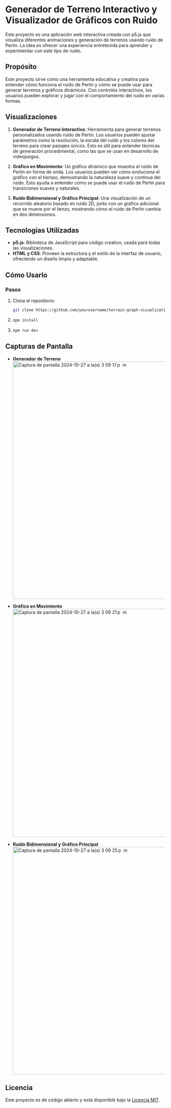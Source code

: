 # Generador de Terreno Interactivo y Visualizador de Gráficos con Ruido

Este proyecto es una aplicación web interactiva creada con p5.js que visualiza diferentes animaciones y generación de terrenos usando ruido de Perlin. La idea es ofrecer una experiencia entretenida para aprender y experimentar con este tipo de ruido.

## Propósito
Este proyecto sirve como una herramienta educativa y creativa para entender cómo funciona el ruido de Perlin y cómo se puede usar para generar terrenos y gráficos dinámicos. Con controles interactivos, los usuarios pueden explorar y jugar con el comportamiento del ruido en varias formas.

## Visualizaciones

1. **Generador de Terreno Interactivo**: Herramienta para generar terrenos personalizados usando ruido de Perlin. Los usuarios pueden ajustar parámetros como la resolución, la escala del ruido y los colores del terreno para crear paisajes únicos. Esto es útil para entender técnicas de generación procedimental, como las que se usan en desarrollo de videojuegos.

2. **Gráfico en Movimiento**: Un gráfico dinámico que muestra el ruido de Perlin en forma de onda. Los usuarios pueden ver cómo evoluciona el gráfico con el tiempo, demostrando la naturaleza suave y continua del ruido. Esto ayuda a entender cómo se puede usar el ruido de Perlin para transiciones suaves y naturales.

3. **Ruido Bidimensional y Gráfico Principal**: Una visualización de un recorrido aleatorio basado en ruido 2D, junto con un gráfico adicional que se mueve por el lienzo, mostrando cómo el ruido de Perlin cambia en dos dimensiones.

## Tecnologías Utilizadas
- **p5.js**: Biblioteca de JavaScript para código creativo, usada para todas las visualizaciones.
- **HTML y CSS**: Proveen la estructura y el estilo de la interfaz de usuario, ofreciendo un diseño limpio y adaptable.

## Cómo Usarlo

### Pasos
1. Clona el repositorio:
   ```sh
   git clone https://github.com/yourusername/terrain-graph-visualization.git
   ```
2. ```sh
   npm install
   ```
3. ```sh
   npm run dev
   ```

## Capturas de Pantalla
- **Generador de Terreno**
  <img width="743" alt="Captura de pantalla 2024-10-27 a la(s) 3 09 17 p  m" src="https://github.com/user-attachments/assets/e56cd1aa-0211-4de4-a565-c631da47be02">

- **Gráfico en Movimiento**
  <img width="714" alt="Captura de pantalla 2024-10-27 a la(s) 3 09 21 p  m" src="https://github.com/user-attachments/assets/3ced2858-37e0-4f5c-82cd-75a3a21cedfa">

- **Ruido Bidimensional y Gráfico Principal**
  <img width="712" alt="Captura de pantalla 2024-10-27 a la(s) 3 09 25 p  m" src="https://github.com/user-attachments/assets/c8d69aff-7745-464b-869c-1d8a22513b8a">

## Licencia
Este proyecto es de código abierto y está disponible bajo la [Licencia MIT](LICENSE).

